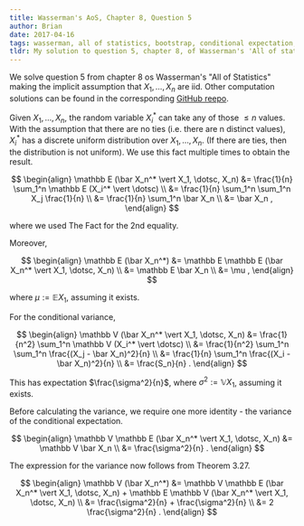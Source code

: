 ```yaml
---
title: Wasserman's AoS, Chapter 8, Question 5
author: Brian
date: 2017-04-16
tags: wasserman, all of statistics, bootstrap, conditional expectation, conditional variance
tldr: My solution to question 5, chapter 8, of Wasserman's 'All of statistics'
---
```


We solve question 5 from chapter 8 os Wasserman's "All of Statistics" making the implicit assumption that $X_1, \dotsc, X_n$ are iid. 
Other computation solutions can be found in the corresponding [GitHub reepo](https://github.com/stappit/all-of-statistics). 

<!--more-->

Given $X_1, \dotsc, X_n$, the random variable $X_i^*$ can take any of those $\le n$ values.
With the assumption that there are no ties (i.e. there are n distinct values), $X_i^*$ has a discrete uniform distribution over $X_1, \dotsc, X_n$.
(If there are ties, then the distribution is not uniform).
We use this fact multiple times to obtain the result.

$$
\begin{align}
  \mathbb E (\bar X_n^* \vert X_1, \dotsc, X_n)
  &=
  \frac{1}{n} \sum_1^n \mathbb E (X_i^* \vert \dotsc)
  \\
  &=
  \frac{1}{n} \sum_1^n \sum_1^n X_j \frac{1}{n}
  \\
  &=
  \frac{1}{n} \sum_1^n \bar X_n
  \\
  &=
  \bar X_n
  ,
\end{align}
$$

where we used The Fact for the 2nd equality.

Moreover,

$$
\begin{align}
  \mathbb E (\bar X_n^*)
  &=
  \mathbb E \mathbb E (\bar X_n^* \vert X_1, \dotsc, X_n)
  \\
  &=
  \mathbb E \bar X_n
  \\
  &=
  \mu
  ,
\end{align}
$$

where $\mu := \mathbb E X_1$, assuming it exists.

For the conditional variance, 

$$
\begin{align}
  \mathbb V (\bar X_n^* \vert X_1, \dotsc, X_n)
  &=
  \frac{1}{n^2} \sum_1^n \mathbb V (X_i^* \vert \dotsc)
  \\
  &=
  \frac{1}{n^2} \sum_1^n \sum_1^n \frac{(X_j - \bar X_n)^2}{n}
  \\
  &=
  \frac{1}{n} \sum_1^n \frac{(X_i - \bar X_n)^2}{n}
  \\
  &=
  \frac{S_n}{n}
  .
\end{align}
$$

This has expectation $\frac{\sigma^2}{n}$, where $\sigma^2 := \mathbb V X_1$, assuming it exists.

Before calculating the variance, we require one more identity - the variance of the conditional expectation.

$$
\begin{align}
  \mathbb V \mathbb E (\bar X_n^* \vert X_1, \dotsc, X_n)
  &=
  \mathbb V \bar X_n
  \\
  &=
  \frac{\sigma^2}{n}
  .
\end{align}
$$

The expression for the variance now follows from Theorem 3.27.

$$
\begin{align}
  \mathbb V (\bar X_n^*)
  &=
  \mathbb V \mathbb E (\bar X_n^* \vert X_1, \dotsc, X_n)
  +
  \mathbb E \mathbb V (\bar X_n^* \vert X_1, \dotsc, X_n)
  \\
  &=
  \frac{\sigma^2}{n}
  +
  \frac{\sigma^2}{n}
  \\
  &=
  2 \frac{\sigma^2}{n}
  .
\end{align}
$$

